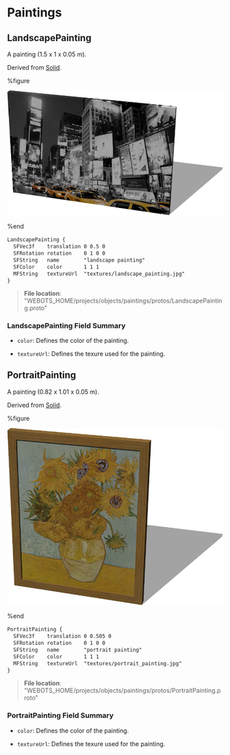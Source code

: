 # Paintings

## LandscapePainting

A painting (1.5 x 1 x 0.05 m).

Derived from [Solid](../reference/solid.md).

%figure

![LandscapePainting](images/objects/paintings/LandscapePainting/model.png)

%end

```
LandscapePainting {
  SFVec3f    translation 0 0.5 0
  SFRotation rotation    0 1 0 0
  SFString   name        "landscape painting"
  SFColor    color       1 1 1
  MFString   textureUrl  "textures/landscape_painting.jpg"
}
```

> **File location**: "WEBOTS\_HOME/projects/objects/paintings/protos/LandscapePainting.proto"

### LandscapePainting Field Summary

- `color`: Defines the color of the painting.

- `textureUrl`: Defines the texure used for the painting.

## PortraitPainting

A painting (0.82 x 1.01 x 0.05 m).

Derived from [Solid](../reference/solid.md).

%figure

![PortraitPainting](images/objects/paintings/PortraitPainting/model.png)

%end

```
PortraitPainting {
  SFVec3f    translation 0 0.505 0
  SFRotation rotation    0 1 0 0
  SFString   name        "portrait painting"
  SFColor    color       1 1 1
  MFString   textureUrl  "textures/portrait_painting.jpg"
}
```

> **File location**: "WEBOTS\_HOME/projects/objects/paintings/protos/PortraitPainting.proto"

### PortraitPainting Field Summary

- `color`: Defines the color of the painting.

- `textureUrl`: Defines the texure used for the painting.

